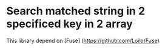 # Search matched string in 2 specificed key in  2 array

This library depend on [Fuse] (https://github.com/Loilo/Fuse)
